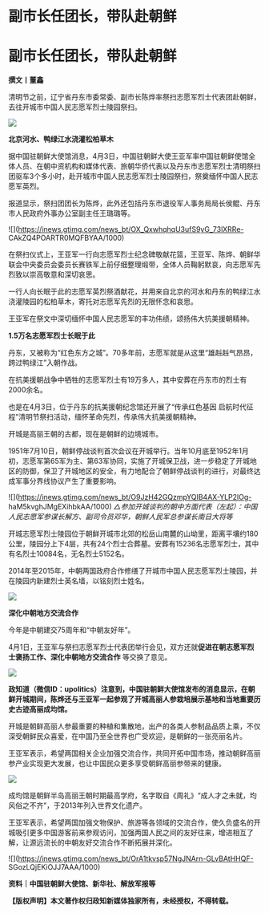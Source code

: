 # 副市长任团长，带队赴朝鲜

# 副市长任团长，带队赴朝鲜

**撰文丨董鑫**

清明节之前，辽宁省丹东市委常委、副市长陈烨率祭扫志愿军烈士代表团赴朝鲜，去往开城市中国人民志愿军烈士陵园祭扫。

![](https://inews.gtimg.com/news_bt/OrD3WiX6VOHrSpwNltz3oaNJMNYqXKZfInAuxpnco_LKEAA/1000)

**北京河水、鸭绿江水浇灌松柏草木**

据中国驻朝鲜大使馆消息，4月3日，中国驻朝鲜大使王亚军率中国驻朝鲜使馆全体人员、在朝中资机构和媒体代表、旅朝华侨代表以及丹东市志愿军烈士清明祭扫团驱车3个多小时，赴开城市中国人民志愿军烈士陵园祭扫，祭奠缅怀中国人民志愿军英烈。

报道显示，祭扫团团长为陈烨，此外还包括丹东市退役军人事务局局长侯鲲、丹东市人民政府外事办公室副主任王璐璐等。

![](https://inews.gtimg.com/news_bt/OX_QxwhqhqU3ufS9yG_73lXRRe-
CAkZQ4POARTR0MQFBYAA/1000)

在祭扫仪式上，王亚军一行向志愿军烈士纪念碑敬献花篮，王亚军、陈烨、朝鲜华联会中央委员会委员长赛铁军上前仔细整理缎带，全体人员鞠躬默哀，向志愿军先烈致以崇高敬意和深切哀思。

一行人向长眠于此的志愿军英烈祭酒献花，并用来自北京的河水和丹东的鸭绿江水浇灌陵园的松柏草木，寄托对志愿军先烈的无限怀念和哀思。

王亚军在祭文中深切缅怀中国人民志愿军的丰功伟绩，颂扬伟大抗美援朝精神。

**1.5万名志愿军烈士长眠于此**

丹东，又被称为“红色东方之城”。70多年前，志愿军就是从这里“雄赳赳气昂昂，跨过鸭绿江”入朝作战。

在抗美援朝战争中牺牲的志愿军烈士有19万多人，其中安葬在丹东市的烈士有2000余名。

也是在4月3日，位于丹东的抗美援朝纪念馆还开展了“传承红色基因 启航时代征程”清明节祭扫活动，缅怀革命先烈，传承伟大抗美援朝精神。

开城是高丽王朝的古都，现在是朝鲜的边境城市。

1951年7月10日，朝鲜停战谈判首次会议在开城举行。当年10月底至1952年1月初，志愿军第65军为主、第63军协同，实施了开城保卫战，进一步稳定了开城地区的防御，保卫了开城地区的安全，有力地配合了朝鲜停战谈判的进行，对最终达成军事分界线协议产生了重要影响。

![](https://inews.gtimg.com/news_bt/O9JzH42GQzmpYQIB4AX-YLP2lOg-
haM5kvghJMgEXihbkAA/1000)
_△参加开城谈判的朝中方面代表（左起）：中国人民志愿军参谋长解方、副司令员邓华，朝鲜人民军总参谋长南日大将等_

开城志愿军烈士陵园位于朝鲜开城市北郊的松岳山南麓的山坳里，距离平壤约180公里，陵园分上下4层，共有24个烈士合葬墓。安葬有15236名志愿军烈士，其中有名烈士10084名，无名烈士5152名。

2014年至2015年，中朝两国政府合作修缮了开城市中国人民志愿军烈士陵园，并在陵园内新建烈士英名墙，以铭刻烈士姓名。

![](https://inews.gtimg.com/news_bt/OrBXyDNPXGi3PbnIwRUs5-f-fZbWPXWEGfZ7LYeXRsNvEAA/1000)

**深化中朝地方交流合作**

今年是中朝建交75周年和“中朝友好年”。

4月1日，王亚军与祭扫志愿军烈士代表团举行会见，双方还就**促进在朝志愿军烈士褒扬工作、深化中朝地方交流合作** 等交换了意见。

![](https://inews.gtimg.com/news_bt/OqiiXrzNz1-eZ39NDgsE1bCwcsVGuN5d_kQsqahgap9MMAA/1000)

**政知道（微信ID：upolitics）注意到，中国驻朝鲜大使馆发布的消息显示，在朝鲜开城期间，陈烨还与王亚军一起参观了开城高丽人参栽培展示基地和当地重要历史古迹高丽成均馆。**

开城是朝鲜高丽人参最重要的种植和集散地，出产的各类人参制品品质上乘，不仅深受朝鲜民众喜爱，在中国乃至全世界也广受欢迎，是朝鲜的一张亮丽名片。

王亚军表示，希望两国相关企业加强交流合作，共同开拓中国市场，推动朝鲜高丽参产业实现更大发展，也让中国民众更多享受朝鲜高丽参带来的健康。

![](https://inews.gtimg.com/news_bt/ORIqWQF4eWJ8lkdAZcsE1IM6gVhRZzP5Jxq5lzB5jHHZwAA/1000)

成均馆是朝鲜半岛高丽王朝时期最高学府，名字取自《周礼》“成人才之未就，均风俗之不齐”，于2013年列入世界文化遗产。

王亚军表示，希望两国加强文物保护、旅游等各领域的交流合作，使久负盛名的开城吸引更多中国游客前来参观访问，加强两国人民之间的友好往来，增进相互了解，让源远流长的中朝友好交流合作不断拓展并深化。

![](https://inews.gtimg.com/news_bt/OrA1tkvsp57NgJNArn-GLvBAtHHQF-
SGozLQjEKiOJJ7AAA/1000)

**资料｜中国驻朝鲜大使馆、新华社、解放军报等**

**【版权声明】本文著作权归政知新媒体独家所有，未经授权，不得转载。**

